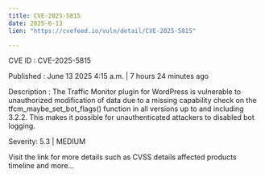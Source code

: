```yaml
---
title: CVE-2025-5815
date: 2025-6-13
lien: "https://cvefeed.io/vuln/detail/CVE-2025-5815"

---
```


CVE ID : CVE-2025-5815

Published :  June 13
2025
4:15 a.m. | 7 hours
24 minutes ago

Description : The Traffic Monitor plugin for WordPress is vulnerable to unauthorized modification of data due to a missing capability check on the tfcm_maybe_set_bot_flags() function in all versions up to
and including
3.2.2. This makes it possible for unauthenticated attackers to disabled bot logging.

Severity: 5.3 | MEDIUM

Visit the link for more details
such as CVSS details
affected products
timeline
and more...
